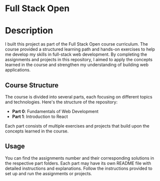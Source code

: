 # Full Stack Open

# Description

I built this project as part of the Full Stack Open course curriculum. The course provided a structured learning path and hands-on exercises to help me develop my skills in full-stack web development. By completing the assignments and projects in this repository, I aimed to apply the concepts learned in the course and strengthen my understanding of building web applications.

## Course Structure

The course is divided into several parts, each focusing on different topics and technologies. Here's the structure of the repository:

- **Part 0**: Fundamentals of Web Development
- **Part 1**: Introduction to React


Each part consists of multiple exercises and projects that build upon the concepts learned in the course. 

## Usage

You can find the assignments number and their corresponding solutions in the respective part folders. Each part may have its own README file with detailed instructions and explanations. Follow the instructions provided to set up and run the assignments or projects.

